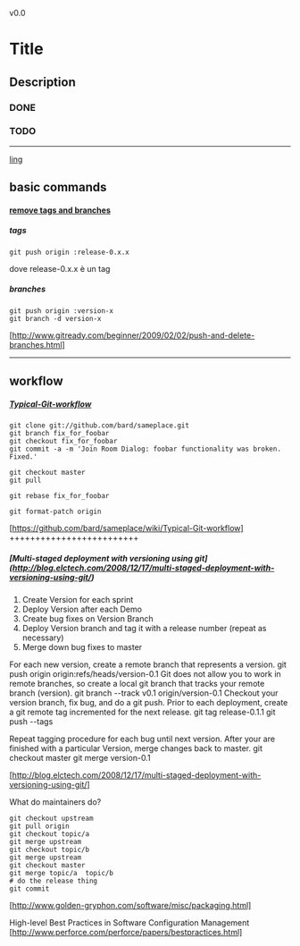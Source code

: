 v0.0

# Title
 
## Description

### DONE 

### TODO


---

[ling](http://www.google.com)

## basic commands

#### [remove tags and branches](http://www.gitready.com/beginner/2009/02/02/push-and-delete-branches.html)

##### tags
    git push origin :release-0.x.x

dove release-0.x.x è un tag

#####  branches

    git push origin :version-x
    git branch -d version-x

[http://www.gitready.com/beginner/2009/02/02/push-and-delete-branches.html]

--------

## workflow

##### [Typical-Git-workflow](https://github.com/bard/sameplace/wiki/Typical-Git-workflow)

	git clone git://github.com/bard/sameplace.git
	git branch fix_for_foobar
	git checkout fix_for_foobar
	git commit -a -m 'Join Room Dialog: foobar functionality was broken.  Fixed.'

	git checkout master
	git pull

	git rebase fix_for_foobar

	git format-patch origin


[https://github.com/bard/sameplace/wiki/Typical-Git-workflow]
+++++++++++++++++++++++++
##### [Multi-staged deployment with versioning using git] (http://blog.elctech.com/2008/12/17/multi-staged-deployment-with-versioning-using-git/)

   1. Create Version for each sprint
   2. Deploy Version after each Demo
   3. Create bug fixes on Version Branch
   4. Deploy Version branch and tag it with a release number (repeat as necessary)
   5. Merge down bug fixes to master


For each new version, create a remote branch that represents a version.
	git push origin origin:refs/heads/version-0.1
Git does not allow you to work in remote branches, so create a local git branch that tracks your remote branch (version).
	git branch --track v0.1 origin/version-0.1
Checkout your version branch, fix bug, and do a git push. 
Prior to each deployment, create a git remote tag incremented for the next release.
	git tag release-0.1.1
	git push --tags

Repeat tagging procedure for each bug until next version.
After your are finished with a particular Version, merge changes back to master.
	git checkout master
	git merge version-0.1
	
[http://blog.elctech.com/2008/12/17/multi-staged-deployment-with-versioning-using-git/]

What do maintainers do?

	git checkout upstream
	git pull origin
	git checkout topic/a
	git merge upstream
	git checkout topic/b
	git merge upstream
	git checkout master
	git merge topic/a  topic/b
	# do the release thing
	git commit

[http://www.golden-gryphon.com/software/misc/packaging.html]

High-level Best Practices in Software Configuration Management
[http://www.perforce.com/perforce/papers/bestpractices.html]
